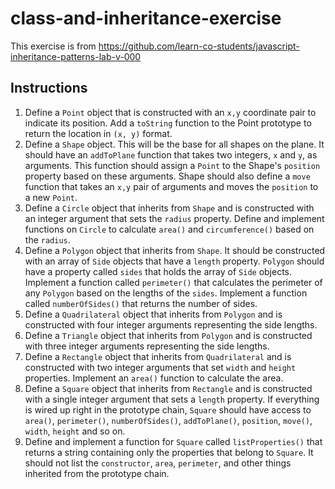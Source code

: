 # class-and-inheritance-exercise

This exercise is from https://github.com/learn-co-students/javascript-inheritance-patterns-lab-v-000

## Instructions

1. Define a `Point` object that is constructed with an `x,y` coordinate
   pair to indicate its position. Add a `toString` function to the Point
   prototype to return the location in `(x, y)` format.
2. Define a `Shape` object. This will be the base for all shapes on the
   plane. It should have an `addToPlane` function that takes two
   integers, `x` and `y`, as arguments. This function should assign a `Point`
   to the Shape's `position` property based on these arguments. Shape
   should also define a `move` function that takes an `x,y` pair of
   arguments and moves the `position` to a new `Point`.
3. Define a `Circle` object that inherits from `Shape` and is
   constructed with an integer argument that sets the `radius` property.
   Define and implement functions on `Circle` to calculate `area()` and
   `circumference()` based on the `radius`.
4. Define a `Polygon` object that inherits from `Shape`. It should be
   constructed with an array of `Side` objects that have a `length`
   property. `Polygon` should have a property called `sides` that holds the
   array of `Side` objects. Implement a function called `perimeter()` that
   calculates the perimeter of any `Polygon` based on the lengths of the
   `sides`. Implement a function called `numberOfSides()` that returns the
   number of sides.
5. Define a `Quadrilateral` object that inherits from `Polygon` and is
   constructed with four integer arguments representing the side
   lengths.
6. Define a `Triangle` object that inherits from `Polygon` and is
   constructed with three integer arguments representing the side
   lengths.
7. Define a `Rectangle` object that inherits from `Quadrilateral` and is
   constructed with two integer arguments that set `width` and `height`
   properties. Implement an `area()` function to calculate the area.
8. Define a `Square` object that inherits from `Rectangle` and is
   constructed with a single integer argument that sets a `length`
   property. If everything is wired up right in the prototype chain, `Square` should have access to `area()`, `perimeter()`, `numberOfSides()`, `addToPlane()`, `position`, `move()`, `width`, `height` and so on.
9. Define and implement a function for `Square` called
   `listProperties()` that returns a string containing only the
   properties that belong to `Square`. It should not list the
   `constructor`, `area`, `perimeter`, and other things inherited from the
   prototype chain.

